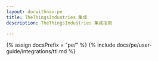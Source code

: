 ```yaml
---
layout: docwithnav-pe
title: TheThingsIndustries 集成
description: TheThingsIndustries 集成指南

---
```

{% assign docsPrefix = "pe/" %}
{% include docs/pe/user-guide/integrations/tti.md %}